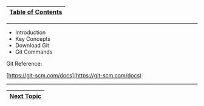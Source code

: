 |[Table of Contents](00-Table-of-Contents.md)|
|---|

---

* Introduction
* Key Concepts
* Download Git
* Git Commands

Git Reference:

[https://git-scm.com/docs](https://git-scm.com/docs)

---

|[Next Topic](01_Introduction.md)|
|---|
